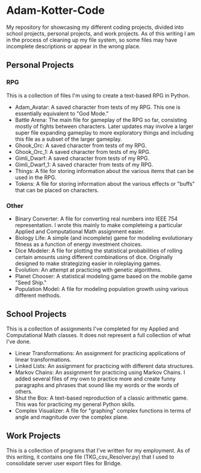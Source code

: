 # Adam-Kotter-Code
My repository for showcasing my different coding projects, divided into school projects, personal projects, and work projects. As of this writing I am in the process of cleaning up my file system, so some files may have incomplete descriptions or appear in the wrong place.

## Personal Projects

### RPG
This is a collection of files I'm using to create a text-based RPG in Python.

- Adam_Avatar: A saved character from tests of my RPG. This one is essentially equivalent to "God Mode."
- Battle Arena: The main file for gameplay of the RPG so far, consisting mostly of fights between characters. Later updates may involve a larger super file expanding gameplay to more exploratory things and including this file as a subset of the larger gameplay.
- Ghook_Orc: A saved character from tests of my RPG.
- Ghook_Orc_1: A saved character from tests of my RPG.
- Gimli_Dwarf: A saved character from tests of my RPG.
- Gimli_Dwarf_1: A saved character from tests of my RPG.
- Things: A file for storing information about the various items that can be used in the RPG.
- Tokens: A file for storing information about the various effects or "buffs" that can be placed on characters.

### Other
- Binary Converter: A file for converting real numbers into IEEE 754 representation. I wrote this mainly to make completeing a particular Applied and Computational Math assignment easier.
- Biology Life: A simple (and incomplete) game for modeling evolutionary fitness as a function of energy investment choices.
- Dice Modeler: A file for plotting the statistical probabilities of rolling certain amounts using different combinations of dice. Originally designed to make strategizing easier in roleplaying games.
- Evolution: An attempt at practicing with genetic algorithms.
- Planet Chooser: A statistical modeling game based on the mobile game "Seed Ship."
- Population Model: A file for modeling population growth using various different methods.




## School Projects
This is a collection of assignments I've completed for my Applied and Computational Math classes. It does not represent a full collection of what I've done.
- Linear Transformations: An assignment for practicing applications of linear transformations.
- Linked Lists: An assignment for practicing with different data structures.
- Markov Chains: An assignment for practicing using Markov Chains. I added several files of my own to practice more and create funny paragraphs and phrases that sound like my words or the words of others.
- Shut the Box: A text-based reproduction of a classic arithmetic game. This was for practicing my general Python skills.
- Complex Visualizer: A file for "graphing" complex functions in terms of angle and magnitude over the complex plane.

## Work Projects
This is a collection of programs that I've written for my employment. As of this writing, it contains one file (TKG_csv_Resolver.py) that I used to consolidate server user export files for Bridge.